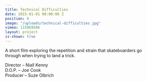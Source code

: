 ```yaml
---
title: Technical Difficulties
date: 2015-01-01 00:00:00 Z
position: 6
image: "/uploads/technical-difficulties.jpg"
vimeo: 115969586
layout: project
is-shown: true
---
```


A short film exploring the repetition and strain that skateboarders go through when trying to land a trick.

Director – Niall Kenny  
D.O.P. – Joe Cook  
Producer – Suze Olbrich  